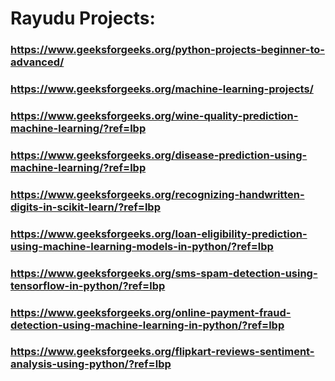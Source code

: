 # Rayudu Projects:
### https://www.geeksforgeeks.org/python-projects-beginner-to-advanced/
### https://www.geeksforgeeks.org/machine-learning-projects/
### https://www.geeksforgeeks.org/wine-quality-prediction-machine-learning/?ref=lbp
### https://www.geeksforgeeks.org/disease-prediction-using-machine-learning/?ref=lbp
### https://www.geeksforgeeks.org/recognizing-handwritten-digits-in-scikit-learn/?ref=lbp
### https://www.geeksforgeeks.org/loan-eligibility-prediction-using-machine-learning-models-in-python/?ref=lbp
### https://www.geeksforgeeks.org/sms-spam-detection-using-tensorflow-in-python/?ref=lbp
### https://www.geeksforgeeks.org/online-payment-fraud-detection-using-machine-learning-in-python/?ref=lbp
### https://www.geeksforgeeks.org/flipkart-reviews-sentiment-analysis-using-python/?ref=lbp
